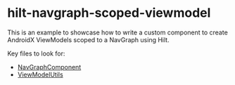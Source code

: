 # hilt-navgraph-scoped-viewmodel  
This is an example to showcase how to write a custom component to create AndroidX ViewModels scoped to a NavGraph using Hilt.  
  
Key files to look for:  
* [NavGraphComponent](https://github.com/R4md4c/hilt-navgraph-scoped-viewmodel/blob/57b131acfcc60494b21ad31c8acaa656f8e1941b/app/src/main/java/com/example/hiltnavgraphscope/di/NavGraphComponent.kt)
* [ViewModelUtils](https://github.com/R4md4c/hilt-navgraph-scoped-viewmodel/blob/master/app/src/main/java/com/example/hiltnavgraphscope/utils/ViewModelUtils.kt)

